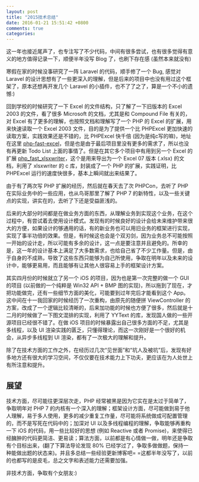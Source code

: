 ```yaml
---
layout: post
title: "2015技术总结"
date: 2016-01-21 15:51:42 +0800
comments: true
categories: 
---
```


这一年也接近尾声了，也专注写了不少代码，中间有很多尝试，也有很多觉得有意义的地方值得记录一下，顺便半年没写 Blog 了，也刷下存在感 (虽然本来就没有)

<!--more-->

寒假在家的时候没事研究了一阵 Laravel 的代码，顺手修了一个 Bug, 感觉对 Laravel 的设计思想有了一些更深入的理解，但是后来的项目中也没有用过这个框架了，原本还想再开发几个 Laravel 的小插件，也不了了之了，算是一个不小的遗憾:)

回到学校的时候研究了一下 Excel 的文件结构，只了解了一下旧版本的 Excel 2003 的文件，看了很多 Microsoft 的文档，尤其是和 Compound File 有关的，对 Excel 有了更多的理解，也按照文档和理解写了一个 PHP 的 Excel 的扩展，用来快速读取一个 Excel 2003 文件，目的是为了提供一个比 PHPExcel 更加快速的读取方案，实践效果还是不错的，比 PHPExcel 快千倍 (因为是纯c写的嘛)，地址在这里 [php-fast-excel](https://github.com/friparia/php-fast-excel)，但是也是由于最后项目里没有更多的需求了，所以也没有再更新 Todo List 上面的事情了。但是在其它多个项目中有用到另一个 Excel 的扩展 [php_fast_xlsxwriter](https://github.com/friparia/php_fast_xlsxwriter)，这个是用来导出为一个 Excel 07 版本 (.xlsx) 的文档，利用了 xlsxwriter 的 c 库，封装成了一个 PHP 的扩展，实践证明，比 PHPExcel 运行的速度快很多，基本上瞬间就出来结果了。

由于有了两次写 PHP 扩展的经历，然后就在春天去了次 PHPCon，去听了 PHP 在实际业务中的一些应用，也从鸟哥那里了解了 PHP 7 的新特性，以及一些关键点的实现，讲实在的，去听了下还是受益匪浅的。

后来的大部分时间都是在做业务方面的东西，从理解业务到实现这个业务，在这个过程中，有尝试着去使用设计模式。发现有的时候良好的设计会给未来维护带来很大的方便，如果设计的够通用的话，有的新业务也可以用旧业务的框架进行实现，实现了事半功倍的效果。但是，有时候这也会是个双刃剑，因为业务总不可能按照一开始的设计走，所以可能有多余的设计，这一点是要注意并且避免的。所幸的是，这一年的设计基本上满足了大多数需求，也给自己省了不少工作量。但是，由于自身的不成熟，导致了这些东西只能够为自己所使用，争取在明年以及未来的设计中，能够更易用，而且能够有让其他人很容易上手的框架设计方案。

其实四月份的时候就立了另一个 iOS 的项目，因为也是第一次完整的做一个 GUI 的项目 (以前做的一个纯粹是 Win32 API + BMP 图的实现)，所以拖到了现在，才把功能做完，还有一些细节方面的美化，可能要到过年完后才能看到这个 App。这中间在十一我回家的时候经历了一次重构，由原先的随便拼 ViewController 的方案，改成了一个逻辑比较清晰的，后来加功能的时候也方便了很多，然后就是十二月的时候做了一下图文混排的实现，利用了 YYText 的库，发现国人做的一些开源项目已经很不错了。在做 iOS 项目的时候暴露出自己很多方面的不足，尤其是多线程，以及 UI 渲染实践的匮乏，只懂得理论，而这一次刚好是一个很好的机会，从异步多线程到 UI 渲染，都有了一次极大的理解和提升。

除了在技术方面的工作之外，在经历过几次“见世面”和“坑人及被坑”后，发现有好多地方还有很大的学习空间，不仅仅要在技术能力上下功夫，更应该在为人处世上有所注意和提升。

## 展望

技术方面，尽可能往更深层次走，PHP 经常被黑是因为它实在是太过于简单了，争取明年对 PHP 7 的内核有一个深入的理解；框架设计方面，尽可能做到易于他人理解，易于多人使用，更多的减少重复工作量，尽可能将系统做成可配置管理的，而不是写死在代码中的；加深对 UI 以及多线程编程的理解，争取能够再重构一下 iOS 的代码，用一些比较好的思想 (例如 Reactive 或者 Promise)，来使得已经臃肿的代码更简洁、更易读；算法方面，以前都是有心情做一做，明年还是争取有个目标出来，(翻了下算法导论发现 80% 已经学过了，争取多做做题，保持一种能做出题的状态来)。并且多总结一些经验更新博客吧= =这都半年没写了，以前的也都写的是皮毛，总之文字和表述能力还需要加强。

非技术方面，争取有个女朋友:)
